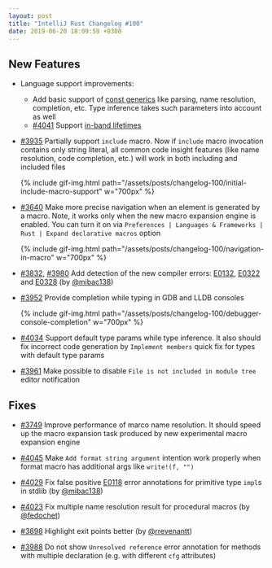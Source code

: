 ```yaml
---
layout: post
title: "IntelliJ Rust Changelog #100"
date: 2019-06-20 18:09:59 +0300
---
```



## New Features

* Language support improvements:
  * Add basic support of [const generics](https://github.com/rust-lang/rfcs/blob/master/text/2000-const-generics.md) like
  parsing, name resolution, completion, etc. Type inference takes such parameters into account as well
  * [#4041] Support [in-band lifetimes](https://github.com/rust-lang/rfcs/blob/master/text/2115-argument-lifetimes.md)

* [#3935] Partially support `include` macro. Now if `include` macro invocation contains only string literal,
all common code insight features (like name resolution, code completion, etc.)
will work in both including and included files

  {% include gif-img.html path="/assets/posts/changelog-100/initial-include-macro-support" w="700px" %}

* [#3640] Make more precise navigation when an element is generated by a macro.
Note, it works only when the new macro expansion engine is enabled.
You can turn it on via `Preferences | Languages & Frameworks | Rust | Expand declarative macros` option

  {% include gif-img.html path="/assets/posts/changelog-100/navigation-in-macro" w="700px" %}

* [#3832], [#3980] Add detection of the new compiler errors: [E0132](https://doc.rust-lang.org/error-index.html#E0132),
[E0322](https://doc.rust-lang.org/error-index.html#E0322) and
[E0328](https://doc.rust-lang.org/error-index.html#E0328) (by [@mibac138])

* [#3952] Provide completion while typing in GDB and LLDB consoles

  {% include gif-img.html path="/assets/posts/changelog-100/debugger-console-completion" w="700px" %}

* [#4034] Support default type params while type inference.
It also should fix incorrect code generation by `Implement members` quick fix for types with default type params

* [#3961] Make possible to disable `File is not included in module tree` editor notification

## Fixes

* [#3749] Improve performance of marco name resolution.
It should speed up the macro expansion task produced by new experimental macro expansion engine

* [#4045] Make `Add format string argument` intention work properly when format macro has additional args like `write!(f, "")`

* [#4029] Fix false positive [E0118](https://doc.rust-lang.org/error-index.html#E0118) error annotations for primitive type `impl`s in stdlib (by [@mibac138])

* [#4023] Fix multiple name resolution result for procedural macros (by [@fedochet])

* [#3898] Highlight exit points better (by [@rrevenantt])

* [#3988] Do not show `Unresolved reference` error annotation for methods with multiple declaration (e.g. with different `cfg` attributes)



[@fedochet]: https://github.com/fedochet
[@mibac138]: https://github.com/mibac138
[@rrevenantt]: https://github.com/rrevenantt


[#3640]: https://github.com/intellij-rust/intellij-rust/pull/3640
[#3749]: https://github.com/intellij-rust/intellij-rust/pull/3749
[#3832]: https://github.com/intellij-rust/intellij-rust/pull/3832
[#3898]: https://github.com/intellij-rust/intellij-rust/pull/3898
[#3935]: https://github.com/intellij-rust/intellij-rust/pull/3935
[#3952]: https://github.com/intellij-rust/intellij-rust/pull/3952
[#3961]: https://github.com/intellij-rust/intellij-rust/pull/3961
[#3980]: https://github.com/intellij-rust/intellij-rust/pull/3980
[#3988]: https://github.com/intellij-rust/intellij-rust/pull/3988
[#4023]: https://github.com/intellij-rust/intellij-rust/pull/4023
[#4029]: https://github.com/intellij-rust/intellij-rust/pull/4029
[#4034]: https://github.com/intellij-rust/intellij-rust/pull/4034
[#4041]: https://github.com/intellij-rust/intellij-rust/pull/4041
[#4045]: https://github.com/intellij-rust/intellij-rust/pull/4045